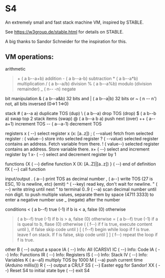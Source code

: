 # S4
An extremely small and fast stack machine VM, inspired by STABLE. 

See https://w3group.de/stable.html for details on STABLE.

A big thanks to Sandor Schneider for the inspiration for this.

## VM operations:

arithmetic
>\+  ( a b--a+b)  addition
>\-  ( a b--a-b)  subtraction
>\*  ( a b--a*b)  multiplication
>\/  ( a b--a/b)  division
>\%  ( a b--a%b)  modulo (division remainder)
>\_  (   n-- -n)  negate

bit manipulation
& ( a b--a&b)   32 bits and
|  ( a b--a|b)  32 bits or
~  (  n -- n')  not, all bits inversed (0=>1 1=>0)

stack
\#  ( a--a a)      duplicate TOS (dup)
\  ( a b--a)      drop TOS (drop)
$  ( a b--b a)    swap top 2 stack items (swap)
@  ( a b--a b a)  push next (over)
++ ( a--a+1)      increment TOS
-- ( a--a-1)      decrement TOS

registers
x   ( --)       select register x (x: [a..z])
;   ( --value)  fetch from selected register
:   ( value--)  store into selected register
?   ( --value)  selected register contains an address. Fetch variable from there.
!   ( value--)  selected register contains an address. Store variable there.
x+  ( --)       select and increment register by 1
x-  ( --)       select and decrement register by 1

functions
{X  ( --)  define function X (X: [A..Z]|[a..z])
}   ( --)  end of definition
fX  ( --)  call function <X>

input/output
.    ( a--)    print TOS as decimal number
,    ( a--)    write TOS (27 is ESC, 10 is newline, etc) (emit)
^    ( --key)  read key, don't wait for newline.
"    ( --)     write string until next " to terminal
0..9 ( --a)    scan decimal number until non digit. 
                  to push multiple values, separate them by space (4711 3333)
                  to enter a negative number use _ (negate) after the number

conditions
<  ( a b--f)  true (-1) if b is < a, false (0) otherwise
>  ( a b--f)  true (-1) if b is > a, false (0) otherwise
=  ( a b--f)  true (-1) if a is queal to b, flase (0) otherwise
(  ( f--)     if f is true, execute content until ), if false skip code until )
[  ( f--f)    begin while loop if f is true. leave f on stack. If f is false, skip code until ]
]  ( f--)     repeat the loop if f is true.

other
B    ( --)     output a space
IA   ( --)     Info: All (CARSV)
IC   ( --)     Info: Code
IA   ( --)     Info: Functions
IR   ( --)     Info: Registers
IS   ( --)     Info: Stack
IV   ( --)     Info: Variables
K    ( a--a1)  multiply TOS by 1000
M    ( --a)    push current time (Arduino millis())
R    ( --)     output a CR/LF
SS   ( --)     Easter egg for Sandor!
XX   ( --)     Reset S4 to initial state
bye  ( --)     exit S4
